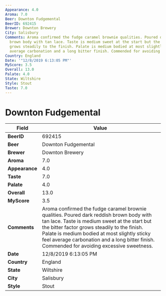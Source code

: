 ```yaml
---
Appearance: 4.0
Aroma: 7.0
Beer: Downton Fudgemental
BeerID: 692415
Brewer: Downton Brewery
City: Salisbury
Comments: Aroma confirmed the fudge caramel brownie qualities. Poured dark reddish
  brown body with tan lace. Taste is medium sweet at the start but the bitter factor
  grows steadily to the finish. Palate is medium bodied at most slightly sticky feel
  average carbonation and a long bitter finish. Commended for avoiding excessive sweetness.
Country: England
Date: '"12/8/2019 6:13:05 PM"'
MyScore: 3.5
Overall: 13.0
Palate: 4.0
State: Wiltshire
Style: Stout
Taste: 7.0
---
```


# Downton Fudgemental

| Field         | Value |
|---------------|-------|
| **BeerID** | 692415 |
| **Beer** | Downton Fudgemental |
| **Brewer** | Downton Brewery |
| **Aroma** | 7.0 |
| **Appearance** | 4.0 |
| **Taste** | 7.0 |
| **Palate** | 4.0 |
| **Overall** | 13.0 |
| **MyScore** | 3.5 |
| **Comments** | Aroma confirmed the fudge caramel brownie qualities. Poured dark reddish brown body with tan lace. Taste is medium sweet at the start but the bitter factor grows steadily to the finish. Palate is medium bodied at most slightly sticky feel average carbonation and a long bitter finish. Commended for avoiding excessive sweetness. |
| **Date** | 12/8/2019 6:13:05 PM |
| **Country** | England |
| **State** | Wiltshire |
| **City** | Salisbury |
| **Style** | Stout |

